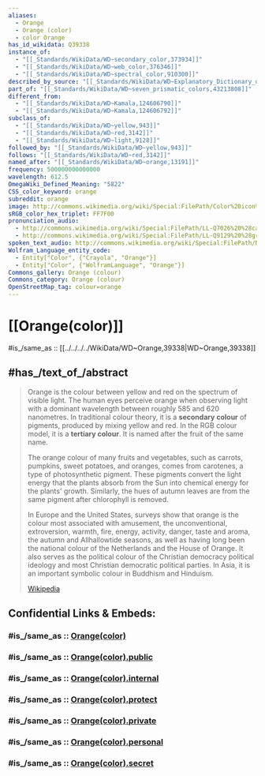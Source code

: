 ```yaml
---
aliases:
  - Orange
  - Orange (color)
  - color Orange 
has_id_wikidata: Q39338
instance_of:
  - "[[_Standards/WikiData/WD~secondary_color,373934]]"
  - "[[_Standards/WikiData/WD~web_color,376346]]"
  - "[[_Standards/WikiData/WD~spectral_color,910300]]"
described_by_source: "[[_Standards/WikiData/WD~Explanatory_Dictionary_of_the_Living_Great_Russian_Language,1970746]]"
part_of: "[[_Standards/WikiData/WD~seven_prismatic_colors,43213808]]"
different_from:
  - "[[_Standards/WikiData/WD~Kamala,124606790]]"
  - "[[_Standards/WikiData/WD~Kamala,124606792]]"
subclass_of:
  - "[[_Standards/WikiData/WD~yellow,943]]"
  - "[[_Standards/WikiData/WD~red,3142]]"
  - "[[_Standards/WikiData/WD~light,9128]]"
followed_by: "[[_Standards/WikiData/WD~yellow,943]]"
follows: "[[_Standards/WikiData/WD~red,3142]]"
named_after: "[[_Standards/WikiData/WD~orange,13191]]"
frequency: 500000000000000
wavelength: 612.5
OmegaWiki_Defined_Meaning: "5822"
CSS_color_keyword: orange
subreddit: orange
image: http://commons.wikimedia.org/wiki/Special:FilePath/Color%20icon%20orange.svg
sRGB_color_hex_triplet: FF7F00
pronunciation_audio:
  - http://commons.wikimedia.org/wiki/Special:FilePath/LL-Q7026%20%28cat%29-Millars-taronja.wav
  - http://commons.wikimedia.org/wiki/Special:FilePath/LL-Q9129%20%28gre%29-MARKELLOS-%CF%80%CE%BF%CF%81%CF%84%CE%BF%CE%BA%CE%B1%CE%BB%CE%AF.wav
spoken_text_audio: http://commons.wikimedia.org/wiki/Special:FilePath/Nl-Oranje%20%28kleur%29-article.ogg
Wolfram_Language_entity_code:
  - Entity["Color", {"Crayola", "Orange"}]
  - Entity["Color", {"WolframLanguage", "Orange"}]
Commons_gallery: Orange (colour)
Commons_category: Orange (colour)
OpenStreetMap_tag: colour=orange
---
```


# [[Orange(color)]] 

#is_/same_as :: [[../../../../WikiData/WD~Orange,39338|WD~Orange,39338]] 

## #has_/text_of_/abstract 

> Orange is the colour between yellow and red on the spectrum of visible light. 
> The human eyes perceive orange when observing light with a 
> dominant wavelength between roughly 585 and 620 nanometres. 
> In traditional colour theory, it is a **secondary colour** of pigments, 
> produced by mixing yellow and red. 
> In the RGB colour model, it is a **tertiary colour**. It is named after the fruit of the same name.
>
> The orange colour of many fruits and vegetables, such as carrots, pumpkins, sweet potatoes, 
> and oranges, comes from carotenes, a type of photosynthetic pigment. 
> These pigments convert the light energy that the plants absorb from the Sun 
> into chemical energy for the plants' growth. 
> Similarly, the hues of autumn leaves are from the same pigment after chlorophyll is removed.
>
> In Europe and the United States, surveys show that orange is the colour most associated with amusement, the unconventional, extroversion, warmth, fire, energy, activity, danger, taste and aroma, the autumn and Allhallowtide seasons, as well as having long been the national colour of the Netherlands and the House of Orange. It also serves as the political colour of the Christian democracy political ideology and most Christian democratic political parties. In Asia, it is an important symbolic colour in Buddhism and Hinduism.
>
> [Wikipedia](https://en.wikipedia.org/wiki/Orange%20(colour)) 


## Confidential Links & Embeds: 

### #is_/same_as :: [Orange(color)](/_Standards/Technology/Design/Graphic_Design/Color/Orange(color).md) 

### #is_/same_as :: [Orange(color).public](/_public/Technology/Design/Graphic_Design/Color/Orange(color).public.md) 

### #is_/same_as :: [Orange(color).internal](/_internal/Technology/Design/Graphic_Design/Color/Orange(color).internal.md) 

### #is_/same_as :: [Orange(color).protect](/_protect/Technology/Design/Graphic_Design/Color/Orange(color).protect.md) 

### #is_/same_as :: [Orange(color).private](/_private/Technology/Design/Graphic_Design/Color/Orange(color).private.md) 

### #is_/same_as :: [Orange(color).personal](/_personal/Technology/Design/Graphic_Design/Color/Orange(color).personal.md) 

### #is_/same_as :: [Orange(color).secret](/_secret/Technology/Design/Graphic_Design/Color/Orange(color).secret.md)

